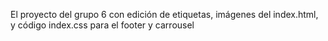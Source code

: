 El proyecto del grupo 6  con edición de etiquetas, imágenes del index.html, y código index.css para el footer y carrousel
